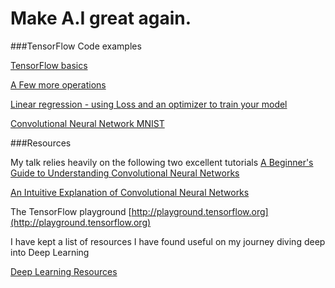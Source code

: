 # Make A.I great again.


###TensorFlow Code examples


[TensorFlow basics](https://github.com/chasingbob/deep-learning-talk/blob/master/00_basics.py)

[A Few more operations](https://github.com/chasingbob/deep-learning-talk/blob/master/01_operations.py)

[Linear regression - using Loss and an optimizer to train your model](https://github.com/chasingbob/deep-learning-talk/blob/master/02_linear_regression.py)

[Convolutional Neural Network MNIST](https://github.com/chasingbob/deep-learning-talk/blob/master/03_cnn.py)


###Resources


My talk relies heavily on the following two excellent tutorials
[A Beginner's Guide to Understanding Convolutional Neural Networks](https://adeshpande3.github.io/adeshpande3.github.io/A-Beginner%27s-Guide-To-Understanding-Convolutional-Neural-Networks/)

[An Intuitive Explanation of Convolutional Neural Networks](https://ujjwalkarn.me/2016/08/11/intuitive-explanation-convnets/)

The TensorFlow playground
[http://playground.tensorflow.org](http://playground.tensorflow.org) 


I have kept a list of resources I have found useful on my journey diving deep into Deep Learning

[Deep Learning Resources](https://github.com/chasingbob/deep-learning-resources)




